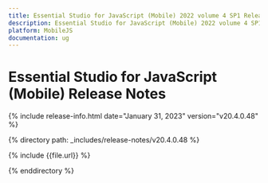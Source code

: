 ```yaml
---
title: Essential Studio for JavaScript (Mobile) 2022 volume 4 SP1 Release Notes  
description: Essential Studio for JavaScript (Mobile) 2022 volume 4 SP1 Release Notes  
platform: MobileJS
documentation: ug
---
```


# Essential Studio for JavaScript (Mobile)  Release Notes  

{% include release-info.html date="January 31, 2023"  version="v20.4.0.48" %} 

{% directory path: _includes/release-notes/v20.4.0.48 %}

{% include {{file.url}} %}

{% enddirectory %}